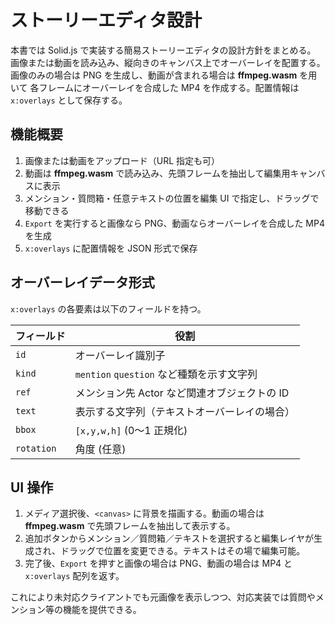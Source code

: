 # ストーリーエディタ設計

本書では Solid.js で実装する簡易ストーリーエディタの設計方針をまとめる。
画像または動画を読み込み、縦向きのキャンバス上でオーバーレイを配置する。
画像のみの場合は PNG を生成し、動画が含まれる場合は **ffmpeg.wasm** を用いて
各フレームにオーバーレイを合成した MP4 を作成する。配置情報は `x:overlays`
として保存する。

## 機能概要

1. 画像または動画をアップロード（URL 指定も可）
2. 動画は **ffmpeg.wasm**
   で読み込み、先頭フレームを抽出して編集用キャンバスに表示
3. メンション・質問箱・任意テキストの位置を編集 UI
   で指定し、ドラッグで移動できる
4. `Export` を実行すると画像なら PNG、動画ならオーバーレイを合成した MP4 を生成
5. `x:overlays` に配置情報を JSON 形式で保存

## オーバーレイデータ形式

`x:overlays` の各要素は以下のフィールドを持つ。

| フィールド | 役割                                         |
| ---------- | -------------------------------------------- |
| `id`       | オーバーレイ識別子                           |
| `kind`     | `mention` `question` など種類を示す文字列    |
| `ref`      | メンション先 Actor など関連オブジェクトの ID |
| `text`     | 表示する文字列（テキストオーバーレイの場合） |
| `bbox`     | `[x,y,w,h]` (0〜1 正規化)                    |
| `rotation` | 角度 (任意)                                  |

## UI 操作

1. メディア選択後、`<canvas>` に背景を描画する。動画の場合は **ffmpeg.wasm**
   で先頭フレームを抽出して表示する。
2. 追加ボタンからメンション／質問箱／テキストを選択すると編集レイヤが生成され、ドラッグで位置を変更できる。テキストはその場で編集可能。
3. 完了後、`Export` を押すと画像の場合は PNG、動画の場合は MP4 と `x:overlays`
   配列を返す。

これにより未対応クライアントでも元画像を表示しつつ、対応実装では質問やメンション等の機能を提供できる。
